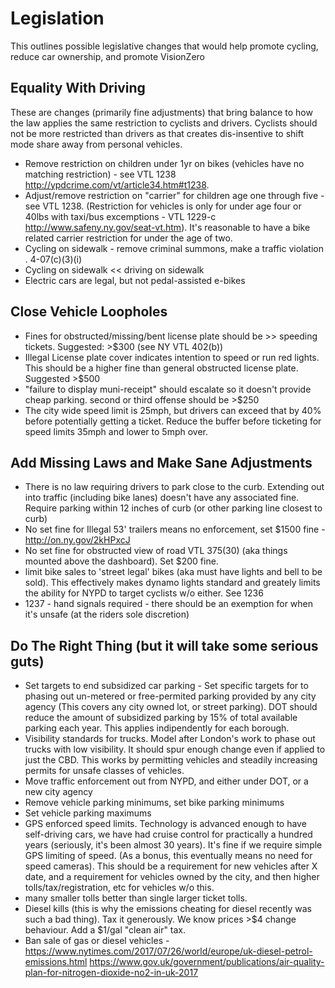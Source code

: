 # Legislation

This outlines possible legislative changes that would help promote cycling, reduce car ownership, and promote VisionZero

## Equality With Driving

These are changes (primarily fine adjustments) that bring balance to how the law applies the same restriction to cyclists and drivers. Cyclists should not be more restricted than drivers as that creates dis-insentive to shift mode share away from personal vehicles.

* Remove restriction on children under 1yr on bikes (vehicles have no matching restriction) - see VTL 1238 http://ypdcrime.com/vt/article34.htm#t1238.
* Adjust/remove restriction on "carrier" for children age one through five - see VTL 1238. (Restriction for vehicles is only for under age four or 40lbs with taxi/bus excemptions - VTL 1229-c http://www.safeny.ny.gov/seat-vt.htm). It's reasonable to have a bike related carrier restriction for under the age of two.
* Cycling on sidewalk - remove criminal summons, make a traffic violation . 4-07(c)(3)(i)
* Cycling on sidewalk << driving on sidewalk
* Electric cars are legal, but not pedal-assisted e-bikes

## Close Vehicle Loopholes

* Fines for obstructed/missing/bent license plate should be >> speeding tickets. Suggested: >$300 (see NY VTL 402(b))
* Illegal License plate cover indicates intention to speed or run red lights. This should be a higher fine than general obstructed license plate. Suggested >$500
* "failure to display muni-receipt" should escalate so it doesn't provide cheap parking. second or third offense should be >$250
* The city wide speed limit is 25mph, but drivers can exceed that by 40% before potentially getting a ticket. Reduce the buffer before ticketing for speed limits 35mph and lower to 5mph over.

## Add Missing Laws and Make Sane Adjustments

* There is no law requiring drivers to park close to the curb. Extending out into traffic (including bike lanes) doesn't have any associated fine. Require parking within 12 inches of curb (or other parking line closest to curb)
* No set fine for Illegal 53' trailers means no enforcement, set $1500 fine - http://on.ny.gov/2kHPxcJ
* No set fine for obstructed  view of road  VTL 375(30) (aka things mounted above the  dashboard). Set $200 fine.
* limit bike sales to 'street legal' bikes (aka must have lights and bell to be sold). This effectively makes dynamo lights standard and greately limits the ability for NYPD to target cyclists w/o either. See 1236
* 1237 - hand signals required - there should be an exemption for when it's unsafe (at the riders sole discretion)

## Do The Right Thing (but it will take some serious guts)

* Set targets to end subsidized car parking - Set specific targets for to phasing out un-metered or free-permited parking provided by any city agency (This covers any city owned lot, or street parking). DOT should reduce the amount of subsidized parking by 15% of total available parking each year. This applies indipendently for each borough.
* Visibility standards for trucks. Model after London's work to phase out trucks with low visibility.  It should spur enough change even if applied to just the CBD. This works by permitting vehicles and steadily increasing permits for unsafe classes of vehicles.
* Move traffic enforcement out from NYPD, and either under DOT, or a new city agency
* Remove vehicle parking minimums, set bike parking minimums
* Set vehicle parking maximums
* GPS enforced speed limits. Technology is advanced enough to have self-driving cars, we have had cruise control for practically a hundred years (seriously, it's been almost 30 years). It's fine if we require simple GPS limiting of speed. (As a bonus, this eventually means no need for speed cameras). This should be a requirement for new vehicles after X date, and a requirement for vehicles owned by the city, and then higher tolls/tax/registration, etc for vehicles w/o  this.
* many smaller tolls better than single larger ticket tolls. 
* Diesel kills (this is why the emissions cheating for diesel recently was such a bad thing). Tax it generously. We know prices >$4 change behaviour. Add a $1/gal "clean air" tax.
* Ban sale of gas or diesel vehicles - https://www.nytimes.com/2017/07/26/world/europe/uk-diesel-petrol-emissions.html https://www.gov.uk/government/publications/air-quality-plan-for-nitrogen-dioxide-no2-in-uk-2017


